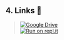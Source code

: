 
<h2>4. Links 👏</h2>

> [![Google Drive](https://camo.githubusercontent.com/566298db67fc491f439ea0262904050cdcac3e8e52f3b90edc9bde48aa79a3d3/68747470733a2f2f696d672e736869656c64732e696f2f62616467652f476f6f676c6525323044726976652d3432383546343f7374796c653d666f722d7468652d6261646765266c6f676f3d676f6f676c656472697665266c6f676f436f6c6f723d7768697465)](https://drive.google.com/file/d/1DaHT8otI_MQLuEEe8qalKhE7bj_GOxjN/view)
<br> [![Run on repl.it](https://camo.githubusercontent.com/f5032b795927071bfe1feab2603c0b22587caea7ce57fa74819da3b4763b8ea0/68747470733a2f2f696d672e736869656c64732e696f2f62616467652f5265706c2e69742d2532333044313031452e7376673f7374796c653d666f722d7468652d6261646765266c6f676f3d7265706c6974266c6f676f436f6c6f723d7768697465)](https://repl.it/github/tr20229970/GetinLine}&ref=button) 
